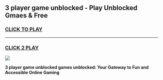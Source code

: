 
## 3 player game unblocked - Play Unblocked Gmaes & Free
<h3>
<a href="https://premium.freeplayer.one?title=3_player_game_unblocked&ref=20F">CLICK TO PLAY</a></h3>
<hr>

<h3>
<a href="https://premium.freeplayer.one?title=3_player_game_unblocked&ref=20F">CLICK 2 PLAY</a>
  
</h3>

<a href="https://premium.freeplayer.one?title=3_player_game_unblocked&ref=20F/"><img src="https://clearcache.store/games.png"></a>


**3 player game unblocked games unblocked: Your Gateway to Fun and Accessible Online Gaming**
